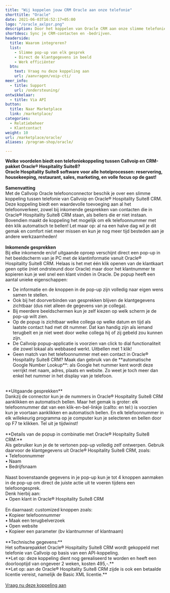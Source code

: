 ```yaml
---
title: "Wij koppelen jouw CRM Oracle aan onze telefonie"
shorttitle: "Oracle"
date: 2021-06-03T16:52:17+05:00
logo: "/oracle_axlpsr.png"
description: Door het koppelen van Oracle CRM aan onze slimme telefonie werk je een stuk efficienter.
shortdesc: Sync je CRM-contacten en -bedrijven.
headerside:
  title: Waarom integreren?
  list:
    - Slimme pop-up van elk gesprek
    - Direct de klantgegevens in beeld
    - Werk efficiënter
  btn:
    text: Vraag nu deze koppeling aan
    url: /aanvragen/voip-cti/
meer_info:
  - title: Support
    url: /ondersteuning/
ontwikkelaar:
  - title: Via API
button:
  title: Naar Marketplace
  link: /marketplace/
categories:
  - Relatiebeheer
  - Klantcontact
weight: 10
url: /marketplace/oracle/
aliases: /program-shop/oracle/

---
```


**Welke voordelen biedt een telefoniekoppeling tussen Callvoip en CRM-pakket Oracle® Hospitality Suite8?<br>
Oracle Hospitality Suite8 software voor alle hotelprocessen: reservering, housekeeping, restaurant, sales, marketing, en volle focus op de gast!**<br>
<br>
**Samenvatting**<br>
Met de Callvoip Oracle telefoonconnector beschik je over een slimme koppeling tussen telefonie van Callvoip en Oracle® Hospitality Suite8 CRM. Deze koppeling biedt een waardevolle toevoeging aan al het telefoonverkeer, zowel bij inkomende gesprekken van contacten die in Oracle® Hospitality Suite8 CRM staan, als bellers die er niet instaan. Bovendien maakt de koppeling het mogelijk om elk telefoonnummer met één klik automatisch te bellen! Let maar op: al na een halve dag wil je dit gemak en comfort niet meer missen en kun je nog meer tijd besteden aan je andere werkzaamheden!<br>
<br>
**Inkomende gesprekken**<br>
Bij elke inkomende en/of uitgaande oproep verschijnt direct een pop-up in het beeldscherm van je PC met de klantinformatie vanuit Oracle® Hospitality Suite8 CRM. Helaas is het met één klik openen van de klantkaart geen optie (niet ondrsteund door Oracle) maar door het klantnummer te kopieren kun je wel snel een klant vinden in Oracle. De popup heeft een aantal unieke eigenschappen: <br>
<div class="usp-list">
<ul>
<li>De informatie en de knoppen in de pop-up zijn volledig naar eigen wens samen te stellen.</li>
<li>Ook bij het doorverbinden van gesprekken blijven de klantgegevens zichtbaar (dus niet alleen de gegevens van je collega).</li>
<li>Bij meerdere beeldschermen kun je zelf kiezen op welk scherm je de pop-up wilt zien.</li>
<li>Op de popup is zichtbaar welke collega op welke datum en tijd als laatste contact had met dit nummer. Dat kan handig zijn als iemand terugbelt en je niet weet door welke collega hij of zij gebeld zou kunnen zijn.</li>
<li>De Callvoip popup-applicatie is voorzien van click to dial functionaliteit die zowel lokaal als webbased werkt. Uitbellen met 1 klik!</li>
<li>Geen match van het telefoonnummer met een contact in Oracle® Hospitality Suite8 CRM? Maak dan gebruik van de **automatische Google Number Lookup**: als Google het nummer kent wordt deze verrijkt met naam, adres, plaats en website. Zo weet je toch meer dan enkel het nummer in het display van je telefoon.</li>
</ul>
</div>
<br>
**Uitgaande gesprekken**<br>
Dankzij de connector kun je de nummers in Oracle® Hospitality Suite8 CRM aanklikken en automatisch bellen. Maar het gemak is groter: elk telefoonnummer dat van een klik-en-bel-linkje (callto: en tel:) is voorzien kun je voortaan aanklikken en automatisch bellen. En elk telefoonnummer in elk willekeurig programma op je computer kun je selecteren en bellen door op F7 te klikken. Tel uit je tijdwinst! <br>
<br>
**Details van de popup in combinatie met Oracle® Hospitality Suite8 CRM:**<br>
Als gebruiker kun je de te vertonen pop-up volledig zelf ontwerpen. Gebruik daarvoor de klantgegevens uit Oracle® Hospitality Suite8 CRM, zoals: <br>
• Telefoonnummer<br>
• Naam<br>
• Bedrijfsnaam<br>
<br>
Naast bovenstaande gegevens in je pop-up kun je tot 4 knoppen aanmaken in de pop-up om direct de juiste actie uit te voeren tijdens een telefoongesprek. <br>
Denk hierbij aan:<br>
• Open klant in Oracle® Hospitality Suite8 CRM<br>
<br>
En daarnaast: customized knoppen zoals: <br>
• Kopieer telefoonnummer<br>
• Maak een terugbelverzoek<br>
• Open website <br>
• Kopieer een parameter (bv klantnummer of klantnaam) <br>
<br>
**Technische gegevens:**<br>
Het softwarepakket Oracle® Hospitality Suite8 CRM wordt gekoppeld met telefonie van Callvoip op basis van een API-koppeling.<br>
**Let op: deze koppeling dient nog gerealiseerd te worden en heeft een doorlooptijd van ongeveer 2 weken, kosten 495,-.**<br>
**Let op: aan de Oracle® Hospitality Suite8 CRM zijde is ook een betaalde licentie vereist, namelijk de Basic XML licentie.**<br> 
<br><a href="/aanvragen/voip-cti/" class="button">Vraag nu deze koppeling aan</a>
